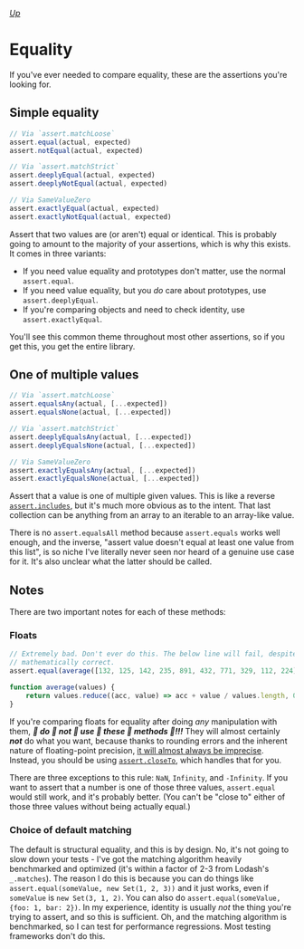 [*Up*](./README.md)

# Equality

If you've ever needed to compare equality, these are the assertions you're looking for.

## Simple equality

```js
// Via `assert.matchLoose`
assert.equal(actual, expected)
assert.notEqual(actual, expected)

// Via `assert.matchStrict`
assert.deeplyEqual(actual, expected)
assert.deeplyNotEqual(actual, expected)

// Via SameValueZero
assert.exactlyEqual(actual, expected)
assert.exactlyNotEqual(actual, expected)
```

Assert that two values are (or aren't) equal or identical. This is probably going to amount to the majority of your assertions, which is why this exists. It comes in three variants:

- If you need value equality and prototypes don't matter, use the normal `assert.equal`.
- If you need value equality, but you *do* care about prototypes, use `assert.deeplyEqual`.
- If you're comparing objects and need to check identity, use `assert.exactlyEqual`.

You'll see this common theme throughout most other assertions, so if you get this, you get the entire library.

## One of multiple values

```js
// Via `assert.matchLoose`
assert.equalsAny(actual, [...expected])
assert.equalsNone(actual, [...expected])

// Via `assert.matchStrict`
assert.deeplyEqualsAny(actual, [...expected])
assert.deeplyEqualsNone(actual, [...expected])

// Via SameValueZero
assert.exactlyEqualsAny(actual, [...expected])
assert.exactlyEqualsNone(actual, [...expected])
```

Assert that a value is one of multiple given values. This is like a reverse [`assert.includes`](../include.md), but it's much more obvious as to the intent. That last collection can be anything from an array to an iterable to an array-like value.

There is no `assert.equalsAll` method because `assert.equals` works well enough, and the inverse, "assert value doesn't equal at least one value from this list", is so niche I've literally never seen nor heard of a genuine use case for it. It's also unclear what the latter should be called.

## Notes

There are two important notes for each of these methods:

### Floats

```js
// Extremely bad. Don't ever do this. The below line will fail, despite being
// mathematically correct.
assert.equal(average([132, 125, 142, 235, 891, 432, 771, 329, 112, 224]), 339.3)

function average(values) {
    return values.reduce((acc, value) => acc + value / values.length, 0)
}
```

If you're comparing floats for equality after doing *any* manipulation with them, ***👏 do 👏 not 👏 use 👏 these 👏 methods 👏!!!*** They will almost certainly ***not*** do what you want, because thanks to rounding errors and the inherent nature of floating-point precision, [it will almost always be imprecise](https://floating-point-gui.de/errors/comparison/). Instead, you should be using [`assert.closeTo`](./number.md#relative-float-checking), which handles that for you.

There are three exceptions to this rule: `NaN`, `Infinity`, and `-Infinity`. If you want to assert that a number is one of those three values, `assert.equal` would still work, and it's probably better. (You can't be "close to" either of those three values without being actually equal.)

### Choice of default matching

The default is structural equality, and this is by design. No, it's not going to slow down your tests - I've got the matching algorithm heavily benchmarked and optimized (it's within a factor of 2-3 from Lodash's `_.matches`). The reason I do this is because you can do things like `assert.equal(someValue, new Set(1, 2, 3))` and it just works, even if `someValue` is `new Set(3, 1, 2)`. You can also do `assert.equal(someValue, {foo: 1, bar: 2})`. In my experience, identity is usually *not* the thing you're trying to assert, and so this is sufficient. Oh, and the matching algorithm is benchmarked, so I can test for performance regressions. Most testing frameworks don't do this.
